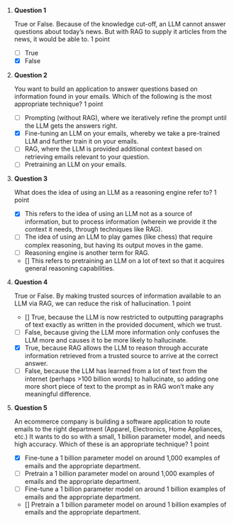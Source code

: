 1. **Question 1**

   True or False. Because of the knowledge cut-off, an LLM cannot answer questions about today’s news. But with RAG to supply it articles from the news, it would be able to.
   1 point

   - [ ] True
   - [x] False

2. **Question 2**

   You want to build an application to answer questions based on information found in your emails. Which of the following is the most appropriate technique?
   1 point

   - [ ] Prompting (without RAG), where we iteratively refine the prompt until the LLM gets the answers right.
   - [x] Fine-tuning an LLM on your emails, whereby we take a pre-trained LLM and further train it on your emails.
   - [ ] RAG, where the LLM is provided additional context based on retrieving emails relevant to your question.
   - [ ] Pretraining an LLM on your emails.

3. **Question 3**

   What does the idea of using an LLM as a reasoning engine refer to?
   1 point

   - [x] This refers to the idea of using an LLM not as a source of information, but to process information (wherein we provide it the context it needs, through techniques like RAG).
   - [ ] The idea of using an LLM to play games (like chess) that require complex reasoning, but having its output moves in the game.
   - [ ] Reasoning engine is another term for RAG.
   - [] This refers to pretraining an LLM on a lot of text so that it acquires general reasoning capabilities.

4. **Question 4**

   True or False. By making trusted sources of information available to an LLM via RAG, we can reduce the risk of hallucination.
   1 point

   - [] True, because the LLM is now restricted to outputting paragraphs of text exactly as written in the provided document, which we trust.
   - [ ] False, because giving the LLM more information only confuses the LLM more and causes it to be more likely to hallucinate.
   - [x] True, because RAG allows the LLM to reason through accurate information retrieved from a trusted source to arrive at the correct answer.
   - [ ] False, because the LLM has learned from a lot of text from the internet (perhaps >100 billion words) to hallucinate, so adding one more short piece of text to the prompt as in RAG won’t make any meaningful difference.

5. **Question 5**

   An ecommerce company is building a software application to route emails to the right department (Apparel, Electronics, Home Appliances, etc.) It wants to do so with a small, 1 billion parameter model, and needs high accuracy. Which of these is an appropriate technique?
   1 point

   - [x] Fine-tune a 1 billion parameter model on around 1,000 examples of emails and the appropriate department.
   - [ ] Pretrain a 1 billion parameter model on around 1,000 examples of emails and the appropriate department.
   - [ ] Fine-tune a 1 billion parameter model on around 1 billion examples of emails and the appropriate department.
   - [] Pretrain a 1 billion parameter model on around 1 billion examples of emails and the appropriate department.
